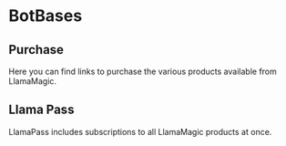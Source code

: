 # BotBases

## Purchase
Here you can find links to purchase the various products available from LlamaMagic.

## Llama Pass
LlamaPass includes subscriptions to all LlamaMagic products at once.

<script async src="https://js.stripe.com/v3/pricing-table.js"></script>
<stripe-pricing-table pricing-table-id="prctbl_1MvovQBwgti2RZj6VNut62oy"
publishable-key="pk_live_51LiMcgBwgti2RZj6PjkJx3geXiG1E4yOuDxXWYULU2iAzHMHtCYv4oOA7xCcQu4y1ENf6CdOAac0YQ8SxAWiASLt008Ax41p7S">
</stripe-pricing-table>
